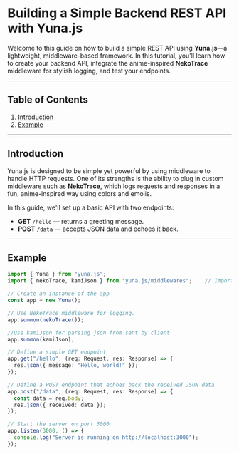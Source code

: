 # Building a Simple Backend REST API with Yuna.js

Welcome to this guide on how to build a simple REST API using **Yuna.js**—a lightweight, middleware-based framework. In this tutorial, you'll learn how to create your backend API, integrate the anime-inspired **NekoTrace** middleware for stylish logging, and test your endpoints.

---

## Table of Contents

1. [Introduction](#introduction)
2. [Example](#example)

---

## Introduction

Yuna.js is designed to be simple yet powerful by using middleware to handle HTTP requests. One of its strengths is the ability to plug in custom middleware such as **NekoTrace**, which logs requests and responses in a fun, anime-inspired way using colors and emojis.

In this guide, we'll set up a basic API with two endpoints:
- **GET** `/hello` — returns a greeting message.
- **POST** `/data` — accepts JSON data and echoes it back.

---

## Example

```ts import { createApp, Middleware } from "yuna-framework"; // Import the framework
import { Yuna } from "yuna.js";
import { nekoTrace, kamiJson } from "yuna.js/middlewares";    // Import the nekoTrace, kamiJson middlewares

// Create an instance of the app
const app = new Yuna();

// Use NekoTrace middleware for logging.
app.summon(nekoTrace());

//Use kamiJson for parsing json from sent by client
app.summon(kamiJson);

// Define a simple GET endpoint
app.get("/hello", (req: Request, res: Response) => {
  res.json({ message: "Hello, world!" });
});

// Define a POST endpoint that echoes back the received JSON data
app.post("/data", (req: Request, res: Response) => {
  const data = req.body;
  res.json({ received: data });
});

// Start the server on port 3000
app.listen(3000, () => {
  console.log("Server is running on http://localhost:3000");
});
```